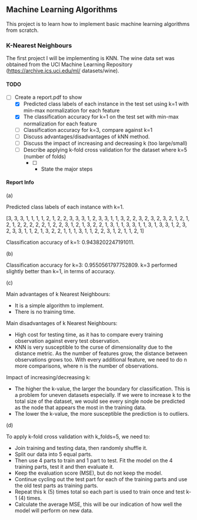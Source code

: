## Machine Learning Algorithms
This project is to learn how to implement basic machine learning algorithms from scratch.

### K-Nearest Neighbours
The first project I will be implementing is KNN. 
The wine data set was obtained from the UCI Machine Learning Repository (https://archive.ics.uci.edu/ml/
datasets/wine).

#### TODO 
- [ ] Create a report.pdf to show
    - [x] Predicted class labels of each instance in the test set using k=1 with min-max normalization for each feature
    - [x] The classification accuracy for k=1 on the test set with min-max normalization for each feature
    - [ ] Classification accuracy for k=3, compare against k=1
    - [ ] Discuss advantages/disadvantages of kNN method.
    - [ ] Discuss the impact of increasing and decreasing k (too large/small)
    - [ ] Describe applying k-fold cross validation for the dataset where k=5 (number of folds)
        - [ ] - State the major steps 


#### Report Info
(a)

Predicted class labels of each instance with k=1.

[3, 3, 3, 1, 1, 1, 1, 2, 1, 2, 2, 3, 3, 3, 1, 2, 3, 3, 1, 1, 3, 2, 2, 3, 2, 3, 2, 3, 2, 1, 2, 1, 2, 1, 2, 2, 2, 2, 2, 1, 2, 2, 3, 1, 2, 1, 3, 2, 2, 1, 3, 1, 1, 3, 3, 1, 1, 3, 1, 3, 3, 1, 2, 3, 2, 3, 3, 1, 1, 2, 1, 3, 2, 2, 1, 1, 1, 3, 1, 1, 2, 2, 3, 1, 2, 1, 1, 2, 1]

Classification accuracy of k=1: 0.9438202247191011.

(b)

Classification accuracy for k=3: 0.9550561797752809. k=3 performed slightly better than k=1, in terms of accuracy.

(c)

Main advantages of k Nearest Neighbours:
* It is a simple algorithm to implement.
* There is no training time.

Main disadvantages of k Nearest Neighbours:
* High cost for testing time, as it has to compare every training observation against every test observation.
* KNN is very susceptible to the curse of dimensionality due to the distance metric. As the number of features grow, the distance between observations grows too. 
With every additional feature, we need to do n more comparisons, where n is the number of observations. 

Impact of increasing/decreasing k:
* The higher the k-value, the larger the boundary for classification. This is a problem for uneven datasets especially. 
If we were to increase k to the total size of the dataset, we would see every single node be predicted as the node that appears the most in the training data.
* The lower the k-value, the more susceptible the prediction is to outliers. 

(d)

To apply k-fold cross validation with k_folds=5, we need to:
* Join training and testing data, then randomly shuffle it.
* Split our data into 5 equal parts.
* Then use 4 parts to train and 1 part to test. Fit the model on the 4 training parts, test it and then evaluate it.
* Keep the evaluation score (MSE), but do not keep the model.
* Continue cycling out the test part for each of the training parts and use the old test parts as training parts. 
* Repeat this k (5) times total so each part is used to train once and test k-1 (4) times.
* Calculate the average MSE, this will be our indication of how well the model will perform on new data.



